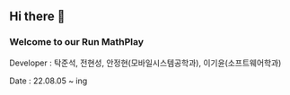 ## Hi there 👋
### Welcome to our Run MathPlay

Developer : 탁준석, 전현성, 안정현(모바일시스템공학과), 이기윤(소프트웨어학과)

Date : 22.08.05 ~ ing